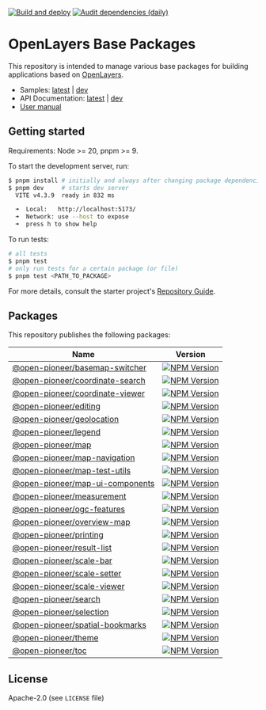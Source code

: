 [![Build and deploy](https://github.com/open-pioneer/trails-openlayers-base-packages/actions/workflows/test-and-build.yml/badge.svg)](https://github.com/open-pioneer/trails-openlayers-base-packages/actions/workflows/test-and-build.yml)
[![Audit dependencies (daily)](https://github.com/open-pioneer/trails-openlayers-base-packages/actions/workflows/audit-dependencies.yml/badge.svg)](https://github.com/open-pioneer/trails-openlayers-base-packages/actions/workflows/audit-dependencies.yml)

# OpenLayers Base Packages

This repository is intended to manage various base packages for building applications based on [OpenLayers](https://openlayers.org/).

-   Samples: [latest](https://open-pioneer.github.io/trails-demo/openlayers-base-packages/latest) | [dev](https://open-pioneer.github.io/trails-demo/openlayers-base-packages/dev)
-   API Documentation: [latest](https://open-pioneer.github.io/trails-demo/openlayers-base-packages/latest/docs) | [dev](https://open-pioneer.github.io/trails-demo/openlayers-base-packages/dev/docs)
-   [User manual](https://github.com/open-pioneer/trails-starter/tree/main/docs)

## Getting started

Requirements: Node >= 20, pnpm >= 9.

To start the development server, run:

```bash
$ pnpm install # initially and always after changing package dependencies
$ pnpm dev     # starts dev server
  VITE v4.3.9  ready in 832 ms

  ➜  Local:   http://localhost:5173/
  ➜  Network: use --host to expose
  ➜  press h to show help
```

To run tests:

```bash
# all tests
$ pnpm test
# only run tests for a certain package (or file)
$ pnpm test <PATH_TO_PACKAGE>
```

For more details, consult the starter project's [Repository Guide](https://github.com/open-pioneer/trails-starter/blob/main/docs/RepositoryGuide.md).

## Packages

This repository publishes the following packages:

<!--
  List packages:

  $ pnpm ls -r --depth -1 --json | jq ".[].name"

  NPM badges: See https://shields.io/badges/npm-version
-->

| Name                                                                 | Version                                                                                                                                           |
| -------------------------------------------------------------------- | ------------------------------------------------------------------------------------------------------------------------------------------------- |
| [@open-pioneer/basemap-switcher](./src/packages/basemap-switcher/)   | [![NPM Version](https://img.shields.io/npm/v/%40open-pioneer%2Fbasemap-switcher)](https://www.npmjs.com/package/@open-pioneer/basemap-switcher)   |
| [@open-pioneer/coordinate-search](./src/packages/coordinate-search/) | [![NPM Version](https://img.shields.io/npm/v/%40open-pioneer%2Fcoordinate-search)](https://www.npmjs.com/package/@open-pioneer/coordinate-search) |
| [@open-pioneer/coordinate-viewer](./src/packages/coordinate-viewer/) | [![NPM Version](https://img.shields.io/npm/v/%40open-pioneer%2Fcoordinate-viewer)](https://www.npmjs.com/package/@open-pioneer/coordinate-viewer) |
| [@open-pioneer/editing](./src/packages/editing/)                     | [![NPM Version](https://img.shields.io/npm/v/%40open-pioneer%2Fediting)](https://www.npmjs.com/package/@open-pioneer/editing)                     |
| [@open-pioneer/geolocation](./src/packages/geolocation/)             | [![NPM Version](https://img.shields.io/npm/v/%40open-pioneer%2Fgeolocation)](https://www.npmjs.com/package/@open-pioneer/geolocation)             |
| [@open-pioneer/legend](./src/packages/legend/)                       | [![NPM Version](https://img.shields.io/npm/v/%40open-pioneer%2Flegend)](https://www.npmjs.com/package/@open-pioneer/legend)                       |
| [@open-pioneer/map](./src/packages/map/)                             | [![NPM Version](https://img.shields.io/npm/v/%40open-pioneer%2Fmap)](https://www.npmjs.com/package/@open-pioneer/map)                             |
| [@open-pioneer/map-navigation](./src/packages/map-navigation/)       | [![NPM Version](https://img.shields.io/npm/v/%40open-pioneer%2Fmap-navigation)](https://www.npmjs.com/package/@open-pioneer/map-navigation)       |
| [@open-pioneer/map-test-utils](./src/packages/map-test-utils/)       | [![NPM Version](https://img.shields.io/npm/v/%40open-pioneer%2Fmap-test-utils)](https://www.npmjs.com/package/@open-pioneer/map-test-utils)       |
| [@open-pioneer/map-ui-components](./src/packages/map-ui-components/) | [![NPM Version](https://img.shields.io/npm/v/%40open-pioneer%2Fmap-ui-components)](https://www.npmjs.com/package/@open-pioneer/map-ui-components) |
| [@open-pioneer/measurement](./src/packages/measurement/)             | [![NPM Version](https://img.shields.io/npm/v/%40open-pioneer%2Fmeasurement)](https://www.npmjs.com/package/@open-pioneer/measurement)             |
| [@open-pioneer/ogc-features](./src/packages/ogc-features/)           | [![NPM Version](https://img.shields.io/npm/v/%40open-pioneer%2Fogc-features)](https://www.npmjs.com/package/@open-pioneer/ogc-features)           |
| [@open-pioneer/overview-map](./src/packages/overview-map/)           | [![NPM Version](https://img.shields.io/npm/v/%40open-pioneer%2Foverview-map)](https://www.npmjs.com/package/@open-pioneer/overview-map)           |
| [@open-pioneer/printing](./src/packages/printing/)                   | [![NPM Version](https://img.shields.io/npm/v/%40open-pioneer%2Fprinting)](https://www.npmjs.com/package/@open-pioneer/printing)                   |
| [@open-pioneer/result-list](./src/packages/result-list/)             | [![NPM Version](https://img.shields.io/npm/v/%40open-pioneer%2Fresult-list)](https://www.npmjs.com/package/@open-pioneer/result-list)             |
| [@open-pioneer/scale-bar](./src/packages/scale-bar/)                 | [![NPM Version](https://img.shields.io/npm/v/%40open-pioneer%2Fscale-bar)](https://www.npmjs.com/package/@open-pioneer/scale-bar)                 |
| [@open-pioneer/scale-setter](./src/packages/scale-setter/)           | [![NPM Version](https://img.shields.io/npm/v/%40open-pioneer%2Fscale-setter)](https://www.npmjs.com/package/@open-pioneer/scale-setter)           |
| [@open-pioneer/scale-viewer](./src/packages/scale-viewer/)           | [![NPM Version](https://img.shields.io/npm/v/%40open-pioneer%2Fscale-viewer)](https://www.npmjs.com/package/@open-pioneer/scale-viewer)           |
| [@open-pioneer/search](./src/packages/search/)                       | [![NPM Version](https://img.shields.io/npm/v/%40open-pioneer%2Fsearch)](https://www.npmjs.com/package/@open-pioneer/search)                       |
| [@open-pioneer/selection](./src/packages/selection/)                 | [![NPM Version](https://img.shields.io/npm/v/%40open-pioneer%2Fselection)](https://www.npmjs.com/package/@open-pioneer/selection)                 |
| [@open-pioneer/spatial-bookmarks](./src/packages/spatial-bookmarks/) | [![NPM Version](https://img.shields.io/npm/v/%40open-pioneer%2Fspatial-bookmarks)](https://www.npmjs.com/package/@open-pioneer/spatial-bookmarks) |
| [@open-pioneer/theme](./src/packages/theme/)                         | [![NPM Version](https://img.shields.io/npm/v/%40open-pioneer%2Ftheme)](https://www.npmjs.com/package/@open-pioneer/theme)                         |
| [@open-pioneer/toc](./src/packages/toc/)                             | [![NPM Version](https://img.shields.io/npm/v/%40open-pioneer%2Ftoc)](https://www.npmjs.com/package/@open-pioneer/toc)                             |

## License

Apache-2.0 (see `LICENSE` file)
